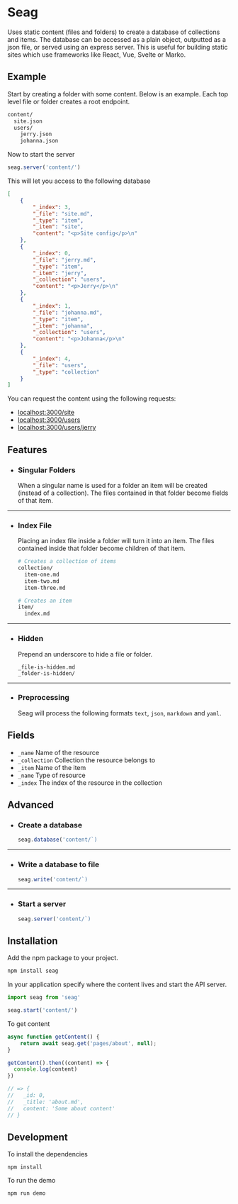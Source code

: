 # Seag

Uses static content (files and folders) to create a database of collections and items. The database can be accessed as a plain object, outputted as a json file, or served using an express server. This is useful for building static sites which use frameworks like React, Vue, Svelte or Marko.

## Example

Start by creating a folder with some content. Below is an example. Each top level file or folder creates a root endpoint.

```bash
content/
  site.json
  users/
    jerry.json
    johanna.json
```

Now to start the server

```js
seag.server('content/')
```

This will let you access to the following database

```json
[
    {
        "_index": 3,
        "_file": "site.md",
        "_type": "item",
        "_item": "site",
        "content": "<p>Site config</p>\n"
    },
    {
        "_index": 0,
        "_file": "jerry.md",
        "_type": "item",
        "_item": "jerry",
        "_collection": "users",
        "content": "<p>Jerry</p>\n"
    },
    {
        "_index": 1,
        "_file": "johanna.md",
        "_type": "item",
        "_item": "johanna",
        "_collection": "users",
        "content": "<p>Johanna</p>\n"
    },
    {
        "_index": 4,
        "_file": "users",
        "_type": "collection"
    }
]
```

You can request the content using the following requests:

- [localhost:3000/site](http://localhost:3000/site)
- [localhost:3000/users](http://localhost:3000/users)
- [localhost:3000/users/jerry](http://localhost:3000/users/jerry)

## Features

- ### Singular Folders
  
  When a singular name is used for a folder an item will be created (instead of a collection). The files contained in that folder become fields of that item.

---

- ### Index File

  Placing an index file inside a folder will turn it into an item. The files contained inside that folder become children of that item.

  ```bash
  # Creates a collection of items
  collection/
    item-one.md
    item-two.md
    item-three.md

  # Creates an item
  item/
    index.md
  ```

---

- ### Hidden

  Prepend an underscore to hide a file or folder.

  ```
  _file-is-hidden.md
  _folder-is-hidden/
  ```

---

- ### Preprocessing

  Seag will process the following formats `text`, `json`, `markdown` and `yaml`.


## Fields

- `_name` Name of the resource
- `_collection` Collection the resource belongs to
- `_item` Name of the item
- `_name` Type of resource
- `_index` The index of the resource in the collection

## Advanced

- ### Create a database
  
  ```js
  seag.database('content/`)
  ```

---

- ### Write a database to file

  ```js
  seag.write('content/`)
  ```

---

- ### Start a server

  ```js
  seag.server('content/`)
  ```

## Installation

Add the npm package to your project.

```bash
npm install seag
```

In your application specify where the content lives and start the API server.

```js
import seag from 'seag'

seag.start('content/')
```

To get content

```js
async function getContent() {
    return await seag.get('pages/about', null);
}

getContent().then((content) => {
  console.log(content)
})

// => {
//   _id: 0,
//   _title: 'about.md',
//   content: 'Some about content'
// }
```

## Development

To install the dependencies

```
npm install
```

To run the demo

```
npm run demo
```